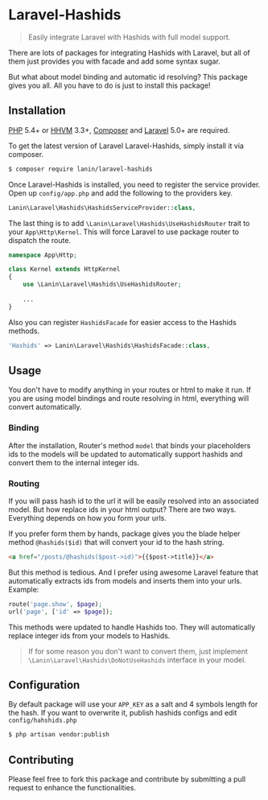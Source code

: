 # Laravel-Hashids
> Easily integrate Laravel with Hashids with full model support. 

There are lots of packages for integrating Hashids with Laravel, but all of them just provides you with facade and add some syntax sugar.

But what about model binding and automatic id resolving? This package gives you all. All you have to do is just to install this package!

## Installation

[PHP](https://php.net) 5.4+ or [HHVM](http://hhvm.com) 3.3+, [Composer](https://getcomposer.org) and [Laravel](http://laravel.com) 5.0+ are required.

To get the latest version of Laravel Laravel-Hashids, simply install it via composer.

```bash
$ composer require lanin/laravel-hashids
```

Once Laravel-Hashids is installed, you need to register the service provider. Open up `config/app.php` and add the following to the providers key.

```php
Lanin\Laravel\Hashids\HashidsServiceProvider::class,
```

The last thing is to add `\Lanin\Laravel\Hashids\UseHashidsRouter` trait to your `App\Http\Kernel`. 
This will force Laravel to use package router to dispatch the route.

```php
namespace App\Http;

class Kernel extends HttpKernel
{
    use \Lanin\Laravel\Hashids\UseHashidsRouter;
    
    ...
}
```

Also you can register `HashidsFacade` for easier access to the Hashids methods.

```php
'Hashids' => Lanin\Laravel\Hashids\HashidsFacade::class,
```

## Usage

You don't have to modify anything in your routes or html to make it run. 
If you are using model bindings and route resolving in html, everything will convert automatically.

### Binding

After the installation, Router's method `model` that binds your placeholders ids to the models will be updated to automatically support hashids and convert them to the internal integer ids. 

### Routing

If you will pass hash id to the url it will be easily resolved into an associated model. But how replace ids in your html output? There are two ways. Everything depends on how you form your urls.

If you prefer form them by hands, package gives you the blade helper method `@hashids($id)` that will convert your id to the hash string.

```html
<a href="/posts/@hashids($post->id)">{{$post->title}}</a>
```

But this method is tedious. And I prefer using awesome Laravel feature that automatically extracts ids from models and inserts them into your urls. Example:

```php
route('page.show', $page);
url('page', ['id' => $page]);
```

This methods were updated to handle Hashids too. They will automatically replace integer ids from your models to Hashids.

> If for some reason you don't want to convert them, just implement `\Lanin\Laravel\Hashids\DoNotUseHashids` interface in your model.

## Configuration

By default package will use your `APP_KEY` as a salt and 4 symbols length for the hash. If you want to overwrite it, publish hashids configs and edit `config/hahshids.php`

```bash
$ php artisan vendor:publish
```

## Contributing

Please feel free to fork this package and contribute by submitting a pull request to enhance the functionalities.